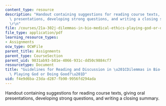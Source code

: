 ```yaml
---
content_type: resource
description: "Handout containing suggestions for reading course texts, giving oral\
  \ presentations, developing strong questions, and writing a closing summary.\r\n\
  \r\n"
file: /courses/21a-302j-dilemmas-in-bio-medical-ethics-playing-god-or-doing-good-fall-2013/f4e9d6ba23dad287fb909956fd294ada_MIT21A_302JF13_Guidelines.pdf
file_type: application/pdf
learning_resource_types:
- Assignments
ocw_type: OCWFile
parent_title: Assignments
parent_type: CourseSection
parent_uid: 9831ab93-b81e-4066-931c-dd50c9884cf7
resourcetype: Document
title: "Guidelines for Reading and Discussion in \u201CDilemmas in Bio-Medical Ethics:\
  \ Playing God or Doing Good?\u201D"
uid: f4e9d6ba-23da-d287-fb90-9956fd294ada
---
```

Handout containing suggestions for reading course texts, giving oral presentations, developing strong questions, and writing a closing summary.



